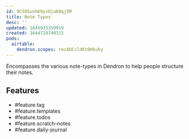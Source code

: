 ```yaml
---
id: 9C5OSuvhK9yzOja68qj5M
title: Note Types
desc: ''
updated: 1645935359919
created: 1644724740315
pods:
  airtable:
    dendron.scopes: recAOCcldKtOHkuhy
---
```


Encompasses the various note-types in Dendron to help people structure their notes. 
## Features

- #feature.tag
- #feature.templates
- #feature.todos
- #feature.scratch-notes
- #feature.daily-journal
